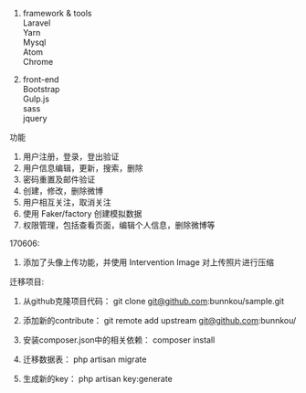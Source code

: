 1. framework & tools<br>
Laravel<br>
Yarn<br>
Mysql<br>
Atom<br>
Chrome<br>

2. front-end<br>
Bootstrap<br>
Gulp.js<br>
sass<br>
jquery<br>

功能<br>
1. 用户注册，登录，登出验证
2. 用户信息编辑，更新，搜索，删除
3. 密码重置及邮件验证
4. 创建，修改，删除微博
5. 用户相互关注，取消关注
6. 使用 Faker/factory 创建模拟数据
7. 权限管理，包括查看页面，编辑个人信息，删除微博等

170606: <br>
1. 添加了头像上传功能，并使用 Intervention Image 对上传照片进行压缩

迁移项目:
1. 从github克隆项目代码：
git clone git@github.com:bunnkou/sample.git

2. 添加新的contribute：
git remote add upstream git@github.com:bunnkou/

3. 安装composer.json中的相关依赖：
composer install

4. 迁移数据表：
php artisan migrate

5. 生成新的key：
php artisan key:generate
